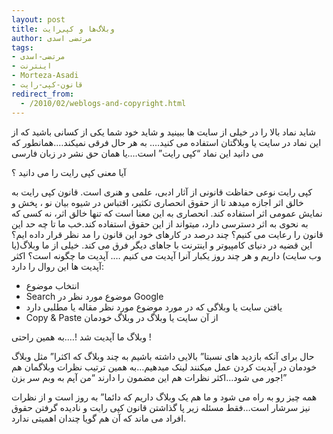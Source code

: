 ```yaml
---
layout: post
title: وبلاگ‌ها و کپی‌رایت
author: مرتضی اسدی
tags:
- مرتضی-اسدی
- اینترنت
- Morteza-Asadi
- قانون-کپی-رایت
redirect_from:
  - /2010/02/weblogs-and-copyright.html
---
```

شاید نماد بالا را در خیلی از سایت ها ببینید و شاید خود شما یکی از کسانی باشید که از این نماد در سایت یا وبلاگتان استفاده می کنید…. به هر حال فرقی نمیکند….همانطور که می دانید این نماد “کپی رایت” است….یا همان حق نشر در زبان فارسی  
  
آیا معنی کپی رایت را می دانید ؟  



کپی رایت نوعی حفاظت قانونی از آثار ادبی، علمی و هنری است. قانون کپی رایت به خالق اثر اجازه میدهد تا از حقوق انحصاری تکثیر، اقتباس در شیوه بیان نو ، پخش و نمایش عمومی اثر استفاده کند. انحصاری به این معنا است که تنها خالق اثر، نه کسی که به نحوی به اثر دسترسی دارد، میتواند از این حقوق استفاده کند.خب ما تا چه حد این قانون را رعایت می کنیم؟ چند درصد در کارهای خود این قانون را مد نظر قرار داده ایم؟ این قضیه در دنیای کامپیوتر و اینترنت با جاهای دیگر فرق می کند. خیلی از ما وبلاگ(یا وب سایت) داریم و هر چند روز یکبار آنرا آپدیت می کنیم …. آپدیت ما چگونه است؟ اکثر آپدیت ها این روال را دارد:  

  
*   انتخاب موضوع
*   Search موضوع مورد نظر در Google
*   یافتن سایت یا وبلاگی که در مورد موضوع مورد نظر مقاله یا مطلبی دارد
*   Copy & Paste از آن سایت یا وبلاگ در وبلاگ خودمان

  
وبلاگ ما آپدیت شد !….به همین راحتی !  
  
حال برای آنکه بازدید های نسبتا” بالایی داشته باشیم به چند وبلاگ که اکثرا” مثل وبلاگ خودمان در آپدیت کردن عمل میکنند لینک میدهیم…به همین ترتیب نظرات وبلاگمان هم جور می شود…اکثر نظرات هم این مضمون را دارند “من آپم به وبم سر بزن!”  
  
همه چیز رو به راه می شود و ما هم یک وبلاگ داریم که دائما” به روز است و از نظرات نیز سرشار است…فقط مسئله زیر پا گذاشتن قانون کپی رایت و نادیده گرفتن حقوق افراد می ماند که آن هم گویا چندان اهمیتی ندارد.